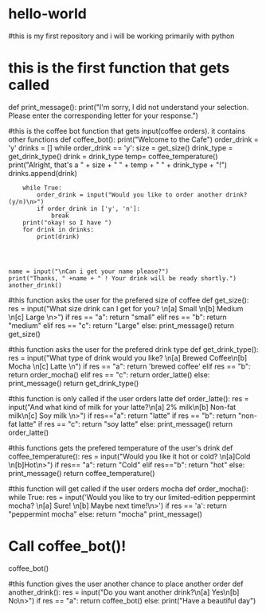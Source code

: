# hello-world
#this is my first repository and i will be working primarily with python

# this is the first function that gets called
def print_message():
    print("I'm sorry, I did not understand your selection. Please enter the corresponding letter for your response.")
    
#this is the coffee bot function that gets input(coffee orders). it contains other functions
def coffee_bot():
    print("Welcome to the Cafe")
    order_drink = 'y'
    drinks = []
    while order_drink == 'y':
        size = get_size()
        drink_type = get_drink_type()
        drink = drink_type
        temp= coffee_temperature()
        print("Alright, that's a " + size + " " + temp + " " + drink_type + "!")
        drinks.append(drink)

        while True:
            order_drink = input("Would you like to order another drink? (y/n)\n>")
            if order_drink in ['y', 'n']:
                break
        print("okay! so I have ")
        for drink in drinks:
            print(drink)




    name = input("\nCan i get your name please?")
    print("Thanks, " +name + " ! Your drink will be ready shortly.")
    another_drink()



#this function asks the user for the prefered size of coffee
def get_size():
    res = input("What size drink can I get for you? \n[a] Small \n[b] Medium \n[c] Large \n>")
    if res == "a":
        return "small"
    elif res == "b":
        return "medium"
    elif res == "c":
        return "Large"
    else:
        print_message()
        return get_size()

#this function asks the user for the prefered drink type
def get_drink_type():
    res = input("What type of drink would you like? \n[a] Brewed Coffee\n[b] Mocha \n[c] Latte \n")
    if res == "a":
        return 'brewed coffee'
    elif res == "b":
        return order_mocha()
    elif res == "c":
        return order_latte()
    else:
        print_message()
        return get_drink_type()
        
#this function is only called if the user orders latte
def order_latte():
    res = input("And what kind of milk for your latte?\n[a] 2% milk\n[b] Non-fat milk\n[c] Soy milk \n>")
    if res=="a":
        return "latte"
    if res == "b":
        return "non-fat latte"
    if res == "c":
        return "soy latte"
    else:
        print_message()
        return order_latte()
        
#this functions gets the prefered temperature of the user's drink
def coffee_temperature():
    res = input("Would you like it hot or cold? \n[a]Cold \n[b]Hot\n>")
    if res== "a":
        return "Cold"
    elif res=="b":
        return "hot"
    else:
        print_message()
        return coffee_temperature()

#this function will get called if the user orders mocha
def order_mocha():
    while True:
        res = input('Would you like to try our limited-edition peppermint mocha? \n[a] Sure! \n[b] Maybe next time!\n>')
        if res == 'a':
          return "peppermint mocha"
        else:
          return "mocha"
        print_message()


# Call coffee_bot()!
coffee_bot()

#this function gives the user another chance to place another order
def another_drink():
    res = input("Do you want another drink?\n[a] Yes\n[b] No\n>")
    if res == "a":
        return coffee_bot()
    else:
        print("Have a beautiful day")








